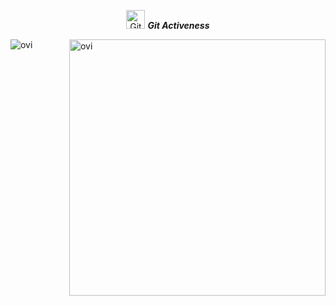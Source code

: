 <!-- ### 📈 GitHub Stats -->

<!-- [![](https://github-readme-stats-nehadadarwala.vercel.app/api?username=NehaDadarwala&count_private=true&show_icons=true&theme=chartreuse-dark&hide=prs,contribs)](https://github.com/NehaDadarwala/github-readme-stats)
 
[![Top Langs](https://github-readme-stats-nehadadarwala.vercel.app/api/top-langs/?username=NehaDadarwala&layout=compact&theme=chartreuse-dark)](https://github.com/anuraghazra/github-readme-stats)
  -->
 
 <p align="center">
 <img src="https://media.giphy.com/media/W5eoZHPpUx9sapR0eu/giphy.gif" width="30px" alt="Git"/>&nbsp;<i><b>Git Activeness</b></i></p>
<p><img align="left" src="https://github-readme-stats-nehadadarwala.vercel.app/api/top-langs?username=NehaDadarwala&show_icons=true&locale=en&layout=compact&theme=chartreuse-dark" alt="ovi" /></p>
<p>&nbsp;<img align="right" src="https://github-readme-stats-nehadadarwala.vercel.app/api?username=NehaDadarwala&count_private=true&show_icons=true&locale=en&theme=chartreuse-dark&hide=prs,contribs" alt="ovi" width="410" /></p>
<br><br><br><br><br>
<!--
**NehaDadarwala/NehaDadarwala** is a ✨ _special_ ✨ repository because its `README.md` (this file) appears on your GitHub profile.

Here are some ideas to get you started:

- 🔭 I’m currently working on ...
- 🌱 I’m currently learning ...
- 👯 I’m looking to collaborate on ...
- 🤔 I’m looking for help with ...
- 💬 Ask me about ...
- 📫 How to reach me: ...
- 😄 Pronouns: ...
- ⚡ Fun fact: ...
-->
